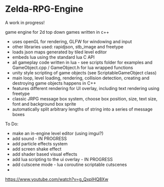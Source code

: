 # Zelda-RPG-Engine

A work in progress!

game engine for 2d top down games written in c++
- uses openGL for rendering, GLFW for windowing and input
- other libraries used: rapidjson, stb_image and freetype
- loads json maps generated by tiled level editor
- embeds lua using the standard lua C API
- all gameplay code written in lua - see scripts folder for examples and GameObject.cpp / GameObject.h for lua wrapped functions
- unity style scripting of game objects (see ScriptableGameObject class)
- main loop, level loading, rendering, collision detection, creating and destroying game objects happens in C++
- features different rendering for UI overlay, including text rendering using freetype
- classic JRPG message box system, choose box position, size, text size, font and background box sprite
- automatically split arbitrary lengths of string into a series of message boxes 

To Do:
- make an in-engine level editor (using imgui?)
- add sound                                              - IN PROGRESS
- add particle effects system
- add screen shake effect
- add shader based visual effects
- add lua scripting to the ui overlay                    - IN PROGRESS
- add cutscene mode - lua coroutine scriptable cutscenes
- 
https://www.youtube.com/watch?v=g_QxpIHQ8Xw
